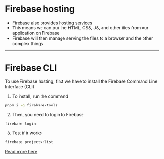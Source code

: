 # Firebase hosting

<v-clicks>

* Firebase also provides hosting services
* This means we can put the HTML, CSS, JS, and other files from our application on Firebase
* Firebase will then manage serving the files to a browser and the other complex things

</v-clicks>

---

# Firebase CLI

To use Firebase hosting, first we have to install the Firebase Command Line Interface (CLI)

1. To install, run the command

```bash
pnpm i -g firebase-tools
```

2. Then, you need to login to Firebase

```bash
firebase login
```

3. Test if it works

```bash
firebase projects:list
```

[Read more here](https://firebase.google.com/docs/cli#sign-in-test-cli)

